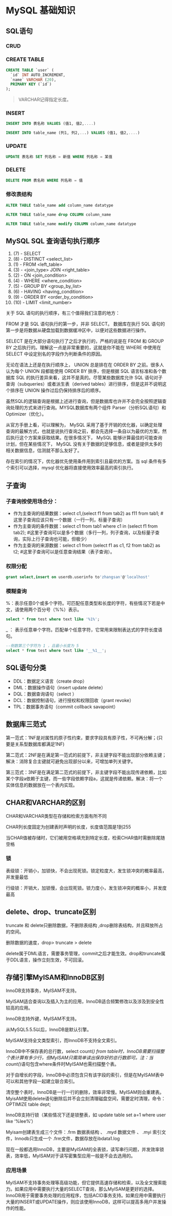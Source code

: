 # MySQL 基础知识

## SQL语句

### CRUD

### CREATE TABLE
```sql
CREATE TABLE `user` (
  `id` INT AUTO_INCREMENT,
  `name` VARCHAR (20),
  PRIMARY KEY (`id`)
);
```
>VARCHAR记得指定长度。

### INSERT
```sql
INSERT INTO 表名称 VALUES (值1, 值2,....)

INSERT INTO table_name (列1, 列2,...) VALUES (值1, 值2,....)
```

### UPDATE
```sql
UPDATE 表名称 SET 列名称 = 新值 WHERE 列名称 = 某值
```

### DELETE
```sql
DELETE FROM 表名称 WHERE 列名称 = 值
```

### 修改表结构
```sql
ALTER TABLE table_name add column_name datatype

ALTER TABLE table_name drop COLUMN column_name

ALTER TABLE table_name modify COLUMN column_name datatype
```


## MySQL SQL 查询语句执行顺序
1. (7) - SELECT
2. (8) - DISTINCT <select_list>
3. (1) - FROM <left_table>
4. (3) - <join_type> JOIN <right_table>
5. (2) - ON <join_condition>
6. (4) - WHERE <where_condition>
7. (5) - GROUP BY <group_by_list>
8. (6) - HAVING <having_condition>
9. (9) - ORDER BY <order_by_condition>
10. (10) - LIMIT <limit_number>

关于 SQL 语句的执行顺序，有三个值得我们注意的地方：

FROM 才是 SQL 语句执行的第一步，并非 SELECT。 数据库在执行 SQL 语句的第一步是将数据从硬盘加载到数据缓冲区中，以便对这些数据进行操作。

SELECT 是在大部分语句执行了之后才执行的，严格的说是在 FROM 和 GROUP BY 之后执行的。理解这一点是非常重要的，这就是你不能在 WHERE 中使用在 SELECT 中设定别名的字段作为判断条件的原因。

无论在语法上还是在执行顺序上， UNION 总是排在在 ORDER BY 之前。很多人认为每个 UNION 段都能使用 ORDER BY 排序，但是根据 SQL 语言标准和各个数据库 SQL 的执行差异来看，这并不是真的。尽管某些数据库允许 SQL 语句对子查询（subqueries）或者派生表（derived tables）进行排序，但是这并不说明这个排序在 UNION 操作过后仍保持排序后的顺序。

虽然SQL的逻辑查询是根据上述进行查询，但是数据库也许并不会完全按照逻辑查询处理的方式来进行查询。MYSQL数据库有两个组件 Parser（分析SQL语句）和 Optimizer（优化）。

从官方手册上看，可以理解为， MySQL 采用了基于开销的优化器，以确定处理查询的最解方式，也就是说执行查询之前，都会先选择一条自以为最优的方案，然后执行这个方案来获取结果。在很多情况下， MySQL 能够计算最佳的可能查询计划，但在某些情况下， MySQL 没有关于数据的足够信息，或者是提供太多的相关数据信息，估测就不那么友好了。

存在索引的情况下，优化器优先使用条件用到索引且最优的方案。当 sql 条件有多个索引可以选择，mysql 优化器将直接使用效率最高的索引执行。


## 子查询
### 子查询按使用场合分：
- 作为主查询的结果数据：select c1,(select f1 from tab2) as f11 from tab1; #这里子查询应该只有一个数据（一行一列，标量子查询）
- 作为主查询的条件数据：select c1 from tab1 where c1 in (select f1 from tab2); #这里子查询可以是多个数据（多行一列，列子查询，以及标量子查询，实际上行子查询也可能，但极少）
- 作为主查询的来源数据：select c1 from (select f1 as c1, f2 from tab2) as t2; #这里子查询可以是任意查询结果（表子查询）。

### 权限分配
```sql
grant select,insert on userdb.userinfo to'zhangsan'@'localhost'
```

### 模糊查询
%：表示任意0个或多个字符。可匹配任意类型和长度的字符，有些情况下若是中文，请使用两个百分号（%%）表示。

```sql
select * from test where text like '%1%';
```

_ ： 表示任意单个字符。匹配单个任意字符，它常用来限制表达式的字符长度语句。
```sql
--倒数第三个字符为 1 ，且最小长度为 5
select * from test where text like '__%1__';
```


## SQL语句分类
- DDL：数据定义语言（create drop）
- DML：数据操作语句（insert update delete）
- DQL：数据查询语句（select ）
- DCL：数据控制语句，进行授权和权限回收（grant revoke）
- TPL：数据事务语句（commit collback savapoint）


## 数据库三范式
第一范式：1NF是对属性的原子性约束，要求字段具有原子性，不可再分解；(只要是关系型数据库都满足1NF)

第二范式：2NF是在满足第一范式的前提下，非主键字段不能出现部分依赖主键；解决：消除复合主键就可避免出现部分以来，可增加单列关键字。

第三范式：3NF是在满足第二范式的前提下，非主键字段不能出现传递依赖，比如某个字段a依赖于主键，而一些字段依赖字段a，这就是传递依赖。解决：将一个实体信息的数据放在一个表内实现。
  

  
## CHAR和VARCHAR的区别
CHAR和VARCHAR类型在存储和检索方面有所不同

CHAR列长度固定为创建表时声明的长度，长度值范围是1到255

当CHAR值被存储时，它们被用空格填充到特定长度，检索CHAR值时需删除尾随空格


### 锁
表级锁：开销小，加锁快，不会出现死锁。锁定粒度大，发生锁冲突的概率最高，并发量最低

行级锁：开销大，加锁慢，会出现死锁。锁力度小，发生锁冲突的概率小，并发度最高
  


## delete、drop、truncate区别
truncate 和 delete只删除数据，不删除表结构 ,drop删除表结构，并且释放所占的空间。

删除数据的速度，drop> truncate > delete

delete属于DML语言，需要事务管理，commit之后才能生效。drop和truncate属于DDL语言，操作立刻生效，不可回滚。



## 存储引擎MyISAM和InnoDB区别
InnoDB支持事务，MyISAM不支持。

MyISAM适合查询以及插入为主的应用，InnoDB适合频繁修改以及涉及到安全性较高的应用。

InnoDB支持外键，MyISAM不支持。

从MySQL5.5.5以后，InnoDB是默认引擎。

MyISAM支持全文类型索引，而InnoDB不支持全文索引。

InnoDB中不保存表的总行数，select count(*) from table时，InnoDB需要扫描整个表计算有多少行，但MyISAM只需简单读出保存好的总行数即可。注：当count(*)语句包含where条件时MyISAM也需扫描整个表。

对于自增长的字段，InnoDB中必须包含只有该字段的索引，但是在MyISAM表中可以和其他字段一起建立联合索引。

清空整个表时，InnoDB是一行一行的删除，效率非常慢。MyISAM则会重建表。MyisAM使用delete语句删除后并不会立刻清理磁盘空间，需要定时清理，命令：OPTIMIZE table dept;

InnoDB支持行锁（某些情况下还是锁整表，如 update table set a=1 where user like ‘%lee%’）

Myisam创建表生成三个文件：.frm 数据表结构 、 .myd 数据文件 、 .myi 索引文件，Innodb只生成一个 .frm文件，数据存放在ibdata1.log

现在一般都选用InnoDB，主要是MyISAM的全表锁，读写串行问题，并发效率锁表，效率低，MyISAM对于读写密集型应用一般是不会去选用的。


### 应用场景 
MyISAM不支持事务处理等高级功能，但它提供高速存储和检索，以及全文搜索能力。如果应用中需要执行大量的SELECT查询，那么MyISAM是更好的选择。
InnoDB用于需要事务处理的应用程序，包括ACID事务支持。如果应用中需要执行大量的INSERT或UPDATE操作，则应该使用InnoDB，这样可以提高多用户并发操作的性能。